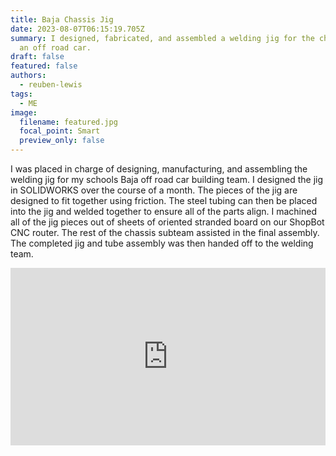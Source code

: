 ```yaml
---
title: Baja Chassis Jig
date: 2023-08-07T06:15:19.705Z
summary: I designed, fabricated, and assembled a welding jig for the chassis of
  an off road car.
draft: false
featured: false
authors:
  - reuben-lewis
tags:
  - ME
image:
  filename: featured.jpg
  focal_point: Smart
  preview_only: false
---
```

I was placed in charge of designing, manufacturing, and assembling the welding jig for my schools Baja off road car building team. I designed the jig in SOLIDWORKS over the course of a month. The pieces of the jig are designed to fit together using friction. The steel tubing can then be placed into the jig and welded together to ensure all of the parts align. I machined all of the jig pieces out of sheets of oriented stranded board on our ShopBot CNC router. The rest of the chassis subteam assisted in the final assembly. The completed jig and tube assembly was then handed off to the welding team.

<style>

.sketchfab-embed-wrapper{
  position: relative;
  overflow: hidden;
  width: 100%;
  padding-top: 56.25%; / *16:9 Aspect Ratio*/
}
.sketchfab-embed-wrapper iframe{
  position: absolute;
  top: 0;
  left: 0;
  bottom: 0;
  right: 0;
  width: 100%;
  height: 100%;
}

</style>

<div class="sketchfab-embed-wrapper"> <iframe title="Baja Chassis Jig" frameborder="0" allowfullscreen mozallowfullscreen="true" webkitallowfullscreen="true" allow="autoplay; fullscreen; xr-spatial-tracking" xr-spatial-tracking execution-while-out-of-viewport execution-while-not-rendered web-share src="https://sketchfab.com/models/2b3eef243f5b47898d3018f1da470b3c/embed?ui_theme=dark"> </iframe> </div>